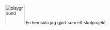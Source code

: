 <img width="64" height="64" margin="-20px" alt="playground" src="https://github.com/user-attachments/assets/aba0e623-558c-4e0b-a51f-c584bd1b9e88" /> En hemsida jag gjort som ett skolprojekt
